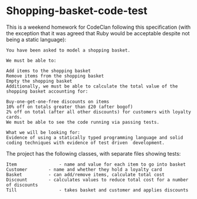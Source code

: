 # Shopping-basket-code-test

This is a weekend homework for CodeClan following this specification (with the exception that it was agreed that Ruby would be acceptable despite not being a static language):

	You have been asked to model a shopping basket.

	We must be able to:

	Add items to the shopping basket
	Remove items from the shopping basket
	Empty the shopping basket
	Additionally, we must be able to calculate the total value of the shopping basket accounting for:

	Buy-one-get-one-free discounts on items
	10% off on totals greater than £20 (after bogof)
	2% off on total (after all other discounts) for customers with loyalty cards.
	We must be able to see the code running via passing tests.

	What we will be looking for:
	Evidence of using a statically typed programming language and solid coding techniques with evidence of test driven 	development.
	
The project has the following classes, with separate files showing tests:

	Item				- name and value for each item to go into basket
	Customer		- name and whether they hold a loyalty card
	Basket			- can add/remove items, calculate total cost
	Discount		- calculates values to reduce total cost for a number of discounts
	Till				- takes basket and customer and applies discounts
	
	
	
